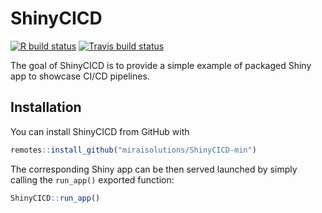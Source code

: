 
# ShinyCICD

<!-- badges: start -->
[![R build status](https://github.com/miraisolutions/ShinyCICD-min/workflows/CI-CD/badge.svg)](https://github.com/miraisolutions/ShinyCICD-min/actions)
[![Travis build status](https://travis-ci.com/miraisolutions/ShinyCICD-min.svg?branch=master)](https://travis-ci.com/miraisolutions/ShinyCICD-min)
<!-- badges: end -->

The goal of ShinyCICD is to provide a simple example of packaged Shiny app to showcase CI/CD pipelines.

## Installation

You can install ShinyCICD from GitHub with

``` r
remotes::install_github("miraisolutions/ShinyCICD-min")
```

The corresponding Shiny app can be then served launched by simply calling the `run_app()` exported function:

``` r
ShinyCICD::run_app()
```
